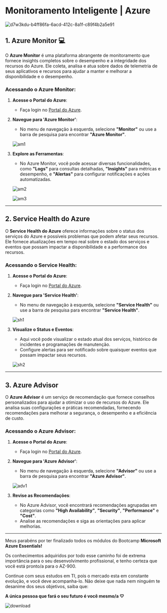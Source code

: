 # Monitoramento Inteligente | Azure

![d7w3kdu-b4ff86fa-6acd-412c-8a1f-c89f4b2a5e91](https://github.com/user-attachments/assets/8ae93466-918a-4ffc-b5df-fc45d8aea053)

## 1. Azure Monitor 💻

O **Azure Monitor** é uma plataforma abrangente de monitoramento que fornece insights completos sobre o desempenho e a integridade dos recursos do Azure. Ele coleta, analisa e atua sobre dados de telemetria de seus aplicativos e recursos para ajudar a manter e melhorar a disponibilidade e o desempenho.

### Acessando o Azure Monitor:

1. **Acesse o Portal do Azure**:
   - Faça login no [Portal do Azure](https://portal.azure.com/).

2. **Navegue para 'Azure Monitor'**:
   - No menu de navegação à esquerda, selecione **"Monitor"** ou use a barra de pesquisa para encontrar **"Azure Monitor"**.

    ![am1](https://github.com/user-attachments/assets/dc84ee9d-c73e-4cfa-9f34-37c194f8ceb7)

3. **Explore as Ferramentas**:
   - No Azure Monitor, você pode acessar diversas funcionalidades, como **"Logs"** para consultas detalhadas, **"Insights"** para métricas e desempenho, e **"Alertas"** para configurar notificações e ações automatizadas.

    ![am2](https://github.com/user-attachments/assets/07a1ea56-ea59-4e81-aa02-fb5921b2150e)

    ![am3](https://github.com/user-attachments/assets/1b8d63fa-268d-46a0-9c6d-a4597029a1b6)

---

## 2. Service Health do Azure

O **Service Health do Azure** oferece informações sobre o status dos serviços do Azure e possíveis problemas que podem afetar seus recursos. Ele fornece atualizações em tempo real sobre o estado dos serviços e eventos que possam impactar a disponibilidade e a performance dos recursos.

### Acessando o Service Health:

1. **Acesse o Portal do Azure**:
   - Faça login no [Portal do Azure](https://portal.azure.com/).

2. **Navegue para 'Service Health'**:
   - No menu de navegação à esquerda, selecione **"Service Health"** ou use a barra de pesquisa para encontrar **"Service Health"**.

    ![sh1](https://github.com/user-attachments/assets/686af5a1-d4c9-40c9-a378-b33eac518911)

3. **Visualize o Status e Eventos**:
   - Aqui você pode visualizar o estado atual dos serviços, histórico de incidentes e programações de manutenção.
   - Configure alertas para ser notificado sobre quaisquer eventos que possam impactar seus recursos.

    ![sh2](https://github.com/user-attachments/assets/93f23f0c-9be6-42b4-85d6-85d45c3c4e6c)

---

## 3. Azure Advisor

O **Azure Advisor** é um serviço de recomendação que fornece conselhos personalizados para ajudar a otimizar o uso de recursos do Azure. Ele analisa suas configurações e práticas recomendadas, fornecendo recomendações para melhorar a segurança, o desempenho e a eficiência de custo.

### Acessando o Azure Advisor:

1. **Acesse o Portal do Azure**:
   - Faça login no [Portal do Azure](https://portal.azure.com/).

2. **Navegue para 'Azure Advisor'**:
   - No menu de navegação à esquerda, selecione **"Advisor"** ou use a barra de pesquisa para encontrar **"Azure Advisor"**.

    ![adv1](https://github.com/user-attachments/assets/1736046b-a2b2-4763-b53e-8e5259060274)

3. **Revise as Recomendações**:
   - No Azure Advisor, você encontrará recomendações agrupadas em categorias como **"High Availability"**, **"Security"**, **"Performance"** e **"Cost"**.
   - Analise as recomendações e siga as orientações para aplicar melhorias.

---

Meus parabéns por ter finalizado todos os módulos do Bootcamp **Microsoft Azure Essentials!**

Os conhecimentos adquiridos por todo esse caminho foi de extrema importância para o seu desenvolvimento profissional, e tenho certeza que você está pronto/a para o AZ-900.

Continue com seus estudos em TI, pois o mercado esta em constante evolução, e você deve acompanha-lo. Não deixe que nada nem ninguém te desanime dos seus objetivos, saiba que:

**A única pessoa que fará o seu futuro é você mesmo/a ♡**

![download](https://github.com/user-attachments/assets/9c5b7359-376a-4678-aa15-ce49247b3f56)
